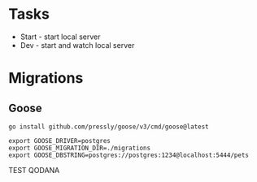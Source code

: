 # Tasks
- Start - start local server
- Dev - start and watch local server

# Migrations 

## Goose
```shell
go install github.com/pressly/goose/v3/cmd/goose@latest 
```
```shell
export GOOSE_DRIVER=postgres
export GOOSE_MIGRATION_DIR=./migrations
export GOOSE_DBSTRING=postgres://postgres:1234@localhost:5444/pets
```
TEST QODANA